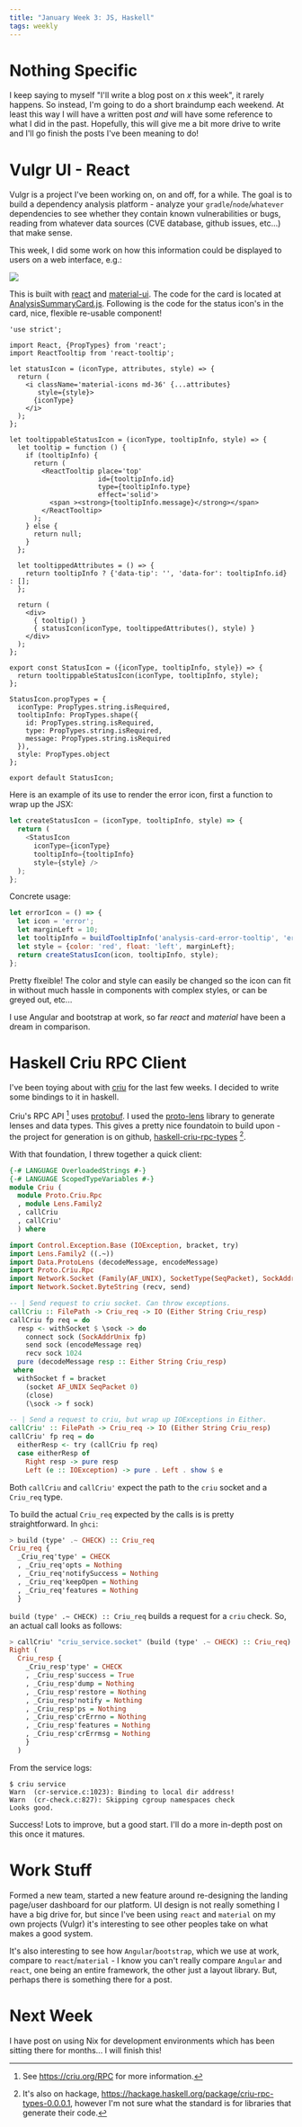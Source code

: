 ```yaml
---
title: "January Week 3: JS, Haskell"
tags: weekly
---
```


# Nothing Specific
I keep saying to myself "I'll write a blog post on _x_ this week", it rarely happens. So instead, I'm going
to do a short braindump each weekend. At least this way I will have a written post _and_ will have some reference
to what I did in the past. Hopefully, this will give me a bit more drive to write and I'll
go finish the posts I've been meaning to do!

# Vulgr UI - React
Vulgr is a project I've been working on, on and off, for a while. The goal is to build a
dependency analysis platform - analyze your `gradle`/`node`/`whatever` dependencies to see
whether they contain known vulnerabilities or bugs, reading from whatever data sources (CVE
database, github issues, etc...) that make sense.

This week, I did some work on how this information could be displayed to users on a web
interface, e.g.:

<img src="/images/vulgr-ui-jan3-weekly.png" class="img-responsive" />

This is built with [react](https://facebook.github.io/react/) and [material-ui](http://www.material-ui.com/#/).
The code for the card is located at
[AnalysisSummaryCard.js](https://github.com/wayofthepie/vulgr-ui-experimental/blob/material/src/components/analysis/summary/AnalysisSummaryCard.js).
Following is the code for the status icon's in the card, nice, flexible re-usable component!

```{.javascript}
'use strict';

import React, {PropTypes} from 'react';
import ReactTooltip from 'react-tooltip';

let statusIcon = (iconType, attributes, style) => {
  return (
    <i className='material-icons md-36' {...attributes}
       style={style}>
      {iconType}
    </i>
  );
};

let tooltippableStatusIcon = (iconType, tooltipInfo, style) => {
  let tooltip = function () {
    if (tooltipInfo) {
      return (
        <ReactTooltip place='top'
                      id={tooltipInfo.id}
                      type={tooltipInfo.type}
                      effect='solid'>
          <span ><strong>{tooltipInfo.message}</strong></span>
        </ReactTooltip>
      );
    } else {
      return null;
    }
  };

  let tooltippedAttributes = () => {
    return tooltipInfo ? {'data-tip': '', 'data-for': tooltipInfo.id} : [];
  };

  return (
    <div>
      { tooltip() }
      { statusIcon(iconType, tooltippedAttributes(), style) }
    </div>
  );
};

export const StatusIcon = ({iconType, tooltipInfo, style}) => {
  return tooltippableStatusIcon(iconType, tooltipInfo, style);
};

StatusIcon.propTypes = {
  iconType: PropTypes.string.isRequired,
  tooltipInfo: PropTypes.shape({
    id: PropTypes.string.isRequired,
    type: PropTypes.string.isRequired,
    message: PropTypes.string.isRequired
  }),
  style: PropTypes.object
};

export default StatusIcon;
```

Here is an example of its use to render the error icon, first a function to wrap up the JSX:

```javascript
let createStatusIcon = (iconType, tooltipInfo, style) => {
  return (
    <StatusIcon
      iconType={iconType}
      tooltipInfo={tooltipInfo}
      style={style} />
  );
};
```

Concrete usage:
```javascript
let errorIcon = () => {
  let icon = 'error';
  let marginLeft = 10;
  let tooltipInfo = buildTooltipInfo('analysis-card-error-tooltip', 'error', 'Error!', {marginLeft});
  let style = {color: 'red', float: 'left', marginLeft};
  return createStatusIcon(icon, tooltipInfo, style);
};
```

Pretty flxeible! The color and style can easily be changed so the icon can fit in without
much hassle in components with complex styles, or can be greyed out, etc...

I use Angular and bootstrap at work, so far _react_ and _material_ have been a dream in
comparison.

# Haskell Criu RPC Client
I've been toying about with [criu](https://criu.org/) for the last few weeks. I decided to
write some bindings to it in haskell.

Criu's RPC API [^1] uses [protobuf](https://github.com/google/protobuf). I used the
[proto-lens](https://github.com/google/proto-lens) library to generate lenses and data
types. This gives a pretty nice foundatoin to build upon - the project for generation is on
github, [haskell-criu-rpc-types](https://github.com/wayofthepie/haskell-criu-rpc-types)
[^2].

With that foundation, I threw together a quick client:

```haskell
{-# LANGUAGE OverloadedStrings #-}
{-# LANGUAGE ScopedTypeVariables #-}
module Criu (
  module Proto.Criu.Rpc
  , module Lens.Family2
  , callCriu
  , callCriu'
  ) where

import Control.Exception.Base (IOException, bracket, try)
import Lens.Family2 ((.~))
import Data.ProtoLens (decodeMessage, encodeMessage)
import Proto.Criu.Rpc
import Network.Socket (Family(AF_UNIX), SocketType(SeqPacket), SockAddr(SockAddrUnix), close, connect, socket)
import Network.Socket.ByteString (recv, send)

-- | Send request to criu socket. Can throw exceptions.
callCriu :: FilePath -> Criu_req -> IO (Either String Criu_resp)
callCriu fp req = do
  resp <- withSocket $ \sock -> do
    connect sock (SockAddrUnix fp)
    send sock (encodeMessage req)
    recv sock 1024
  pure (decodeMessage resp :: Either String Criu_resp)
 where
  withSocket f = bracket
    (socket AF_UNIX SeqPacket 0)
    (close)
    (\sock -> f sock)

-- | Send a request to criu, but wrap up IOExceptions in Either.
callCriu' :: FilePath -> Criu_req -> IO (Either String Criu_resp)
callCriu' fp req = do
  eitherResp <- try (callCriu fp req)
  case eitherResp of
    Right resp -> pure resp
    Left (e :: IOException) -> pure . Left . show $ e
```
Both `callCriu` and `callCriu'` expect the path to the `criu` socket and a `Criu_req` type.

To build the actual `Criu_req` expected by the calls is is pretty straightforward. In
`ghci`:

```haskell
> build (type' .~ CHECK) :: Criu_req
Criu_req {
  _Criu_req'type' = CHECK
  , _Criu_req'opts = Nothing
  , _Criu_req'notifySuccess = Nothing
  , _Criu_req'keepOpen = Nothing
  , _Criu_req'features = Nothing
  }
```
`build (type' .~ CHECK) :: Criu_req` builds a request for a `criu` check. So, an actual call
looks as follows:

```haskell
> callCriu' "criu_service.socket" (build (type' .~ CHECK) :: Criu_req)
Right (
  Criu_resp {
    _Criu_resp'type' = CHECK
    , _Criu_resp'success = True
    , _Criu_resp'dump = Nothing
    , _Criu_resp'restore = Nothing
    , _Criu_resp'notify = Nothing
    , _Criu_resp'ps = Nothing
    , _Criu_resp'crErrno = Nothing
    , _Criu_resp'features = Nothing
    , _Criu_resp'crErrmsg = Nothing
    }
  )
```
From the service logs:

```
$ criu service
Warn  (cr-service.c:1023): Binding to local dir address!
Warn  (cr-check.c:827): Skipping cgroup namespaces check
Looks good.
```
Success! Lots to improve, but a good start. I'll do a more in-depth post on this once it
matures.

# Work Stuff
Formed a new team, started a new feature around re-designing the landing page/user dashboard
for our platform. UI design is not really something I have a big drive for, but since I've
been using `react` and `material` on my own projects (Vulgr) it's interesting to see other
peoples take on what makes a good system.

It's also interesting to see how `Angular`/`bootstrap`,
which we use at work, compare to `react`/`material` - I know you can't really compare
`Angular` and `react`, one being an entire framework, the other just a layout library.
But, perhaps there is something there for a post.

# Next Week
I have post on using Nix for development environments which has been sitting there for
months... I will finish this!

[^1]: See <https://criu.org/RPC> for more information.
[^2]: It's also on hackage, <https://hackage.haskell.org/package/criu-rpc-types-0.0.0.1>,
however I'm not sure what the standard is for libraries that generate their code.
